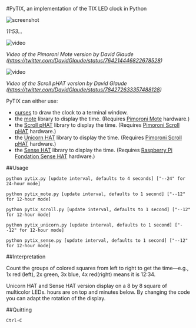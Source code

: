#PyTIX, an implementation of the TIX LED clock in Python

![screenshot](https://github.com/mdoege/PyTIX/raw/master/screenshot.png "PyTIX screenshot")

_11:53…_

![video](https://github.com/mdoege/PyTIX/raw/master/video.gif "PyTIX video")

_Video of the Pimoroni Mote version by David Glaude (https://twitter.com/DavidGlaude/status/764214446822678528)_

![video](https://github.com/mdoege/PyTIX/raw/master/video2.gif "PyTIX video")

_Video of the Scroll pHAT version by David Glaude (https://twitter.com/DavidGlaude/status/784272633357488128)_

PyTIX can either use:
* [curses](http://docs.python.org/library/curses.html) to draw the clock to a terminal window.
* the [mote](https://github.com/pimoroni/mote) library to display the time. (Requires [Pimoroni Mote](https://shop.pimoroni.com/products/mote) hardware.)
* the [Scroll pHAT](https://github.com/pimoroni/scroll-phat) library to display the time. (Requires [Pimoroni Scroll pHAT](https://shop.pimoroni.com/products/scroll-phat) hardware.)
* the [Unicorn HAT](https://github.com/pimoroni/unicorn-hat) library to display the time. (Requires [Pimoroni Scroll pHAT](https://shop.pimoroni.com/products/unicorn-hat) hardware.)
* the [Sense HAT](https://www.raspberrypi.org/documentation/hardware/sense-hat/) library to display the time. (Requires [Raspberry Pi Fondation Sense HAT](https://www.raspberrypi.org/products/sense-hat/) hardware.)


##Usage

`python pytix.py [update interval, defaults to 4 seconds] ["--24" for 24-hour mode]`

`python pytix_mote.py [update interval, defaults to 1 second] ["--12" for 12-hour mode]`

`python pytix_scroll.py [update interval, defaults to 1 second] ["--12" for 12-hour mode]`

`python pytix_unicorn.py [update interval, defaults to 1 second] ["--12" for 12-hour mode]`

`python pytix_sense.py [update interval, defaults to 1 second] ["--12" for 12-hour mode]`


##Interpretation

Count the groups of colored squares from left to right to get the time&mdash;e.g., 1x red (left), 2x green, 3x blue, 4x red(right) means it is 12:34.

Unicorn HAT and Sense HAT version display on a 8 by 8 square of multicolor LEDs. hours are on top and minutes below. By changing the code you can adapt the rotation of the display.


##Quitting

`Ctrl-C`

